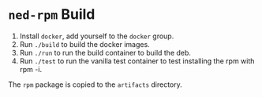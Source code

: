 # `ned-rpm` Build

1. Install `docker`, add yourself to the `docker` group.
2. Run `./build` to build the docker images.
3. Run `./run` to run the build container to build the deb.
4. Run `./test` to run the vanilla test container to test installing the rpm with rpm -i.

The `rpm` package is copied to the `artifacts` directory.
